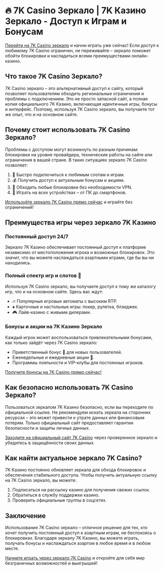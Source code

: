# 🔥 7K Casino Зеркало | 7K Казино Зеркало - Доступ к Играм и Бонусам

[Перейти на 7K Casino зеркало](https://brandplay.link/dd46bNgD) и начни играть уже сейчас! Если доступ к любимому 7K Casino ограничен, не переживайте – зеркало поможет обойти блокировки и насладиться всеми преимуществами онлайн-казино.

## Что такое 7K Casino Зеркало?

7K Casino зеркало – это альтернативный доступ к сайту, который позволяет пользователям обходить региональные ограничения и проблемы с подключением. Это не просто запасной сайт, а полная копия официального 7K Казино, включающая идентичные игры, бонусы и интерфейс. Поэтому, используя 7K Casino зеркало, вы получаете тот же опыт, что и на основном сайте.

## Почему стоит использовать 7K Casino Зеркало?

Проблемы с доступом могут возникнуть по разным причинам: блокировки на уровне провайдера, технические работы на сайте или ограничения в вашей стране. В таких ситуациях зеркало 7K Casino позволяет:

1. 🎲 Быстро подключиться к любимым слотам и играм.
2. 💰 Получить доступ к актуальным бонусам и акциям.
3. 🚀 Обходить любые блокировки без необходимости VPN.
4. 📱 Играть на всех устройствах – от ПК до смартфонов.

[Используйте зеркало 7K Casino прямо сейчас](https://brandplay.link/dd46bNgD) и играйте без ограничений!

## Преимущества игры через зеркало 7K Казино

### Постоянный доступ 24/7

Зеркало 7K Казино обеспечивает постоянный доступ к платформе независимо от местоположения игрока и возможных блокировок. Это значит, что вы можете наслаждаться азартными играми, где бы вы ни находились.

### Полный спектр игр и слотов 🎰

Используя 7K Casino зеркало, вы получаете доступ к тому же каталогу игр, что и на основном сайте. Здесь вас ждут:

- 🔥 Популярные игровые автоматы с высоким RTP.
- ♠️ Карточные и настольные игры: покер, рулетка, блэкджек.
- 🎮 Лайв-казино с живыми дилерами.
  
### Бонусы и акции на 7K Казино Зеркало

Каждый игрок может воспользоваться привлекательными бонусами, как только зайдёт через 7K Casino зеркало:

- Приветственный бонус 🎁 для новых пользователей.
- Еженедельные и ежедневные акции 🎉.
- Программы лояльности и VIP-клубы для постоянных игроков.

[Получите бонусы на 7K Casino прямо сейчас!](https://brandplay.link/dd46bNgD)

## Как безопасно использовать 7K Casino Зеркало?

Пользоваться зеркалом 7K Казино безопасно, если вы переходите по официальной ссылке. Не рекомендуем искать зеркала на сторонних ресурсах – это может привести к утрате данных или финансовым потерям. Только официальный сайт предоставляет гарантии безопасности и защиты личных данных.

[Заходите на официальный сайт 7K Casino](https://brandplay.link/dd46bNgD) через проверенное зеркало и убедитесь в защищённости своих данных.

## Как найти актуальное зеркало 7K Casino?

7K Казино постоянно обновляет зеркала для обхода блокировок и обеспечения стабильного доступа. Чтобы получить актуальную ссылку на 7K Casino зеркало, вы можете:

1. Подписаться на рассылку казино для получения свежих ссылок.
2. Обратиться в службу поддержки казино.
3. Проверить официальные группы в соцсетях.

## Заключение

Использование 7K Casino зеркало – отличное решение для тех, кто хочет получить постоянный доступ к азартным играм, не беспокоясь о блокировках. Благодаря зеркалу 7K Казино, вы можете играть, получать бонусы и наслаждаться азартом в любое время и в любом месте.

[Начните играть через зеркало 7K Casino](https://brandplay.link/dd46bNgD) и откройте для себя мир безграничных возможностей и выигрышей!

